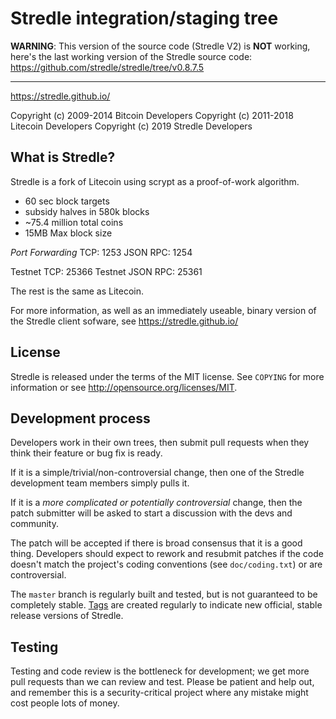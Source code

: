 Stredle integration/staging tree
================================

**WARNING**: This version of the source code (Stredle V2) is **NOT** working, here's the last working version of the Stredle source code: https://github.com/stredle/stredle/tree/v0.8.7.5

----------------
https://stredle.github.io/

Copyright (c) 2009-2014 Bitcoin Developers
Copyright (c) 2011-2018 Litecoin Developers
Copyright (c) 2019 Stredle Developers

What is Stredle?
----------------

Stredle is a fork of Litecoin using scrypt as a proof-of-work algorithm.
 - 60 sec block targets
 - subsidy halves in 580k blocks
 - ~75.4 million total coins
 - 15MB Max block size
 
 *Port Forwarding*
 TCP: 1253
 JSON RPC: 1254
 
 Testnet TCP: 25366
 Testnet JSON RPC: 25361

The rest is the same as Litecoin.


For more information, as well as an immediately useable, binary version of
the Stredle client sofware, see https://stredle.github.io/

License
-------

Stredle is released under the terms of the MIT license. See `COPYING` for more
information or see http://opensource.org/licenses/MIT.

Development process
-------------------

Developers work in their own trees, then submit pull requests when they think
their feature or bug fix is ready.

If it is a simple/trivial/non-controversial change, then one of the Stredle
development team members simply pulls it.

If it is a *more complicated or potentially controversial* change, then the patch
submitter will be asked to start a discussion with the devs and community.

The patch will be accepted if there is broad consensus that it is a good thing.
Developers should expect to rework and resubmit patches if the code doesn't
match the project's coding conventions (see `doc/coding.txt`) or are
controversial.

The `master` branch is regularly built and tested, but is not guaranteed to be
completely stable. [Tags](https://github.com/Stredle-project/Stredle/tags) are created
regularly to indicate new official, stable release versions of Stredle.

Testing
-------

Testing and code review is the bottleneck for development; we get more pull
requests than we can review and test. Please be patient and help out, and
remember this is a security-critical project where any mistake might cost people
lots of money.

